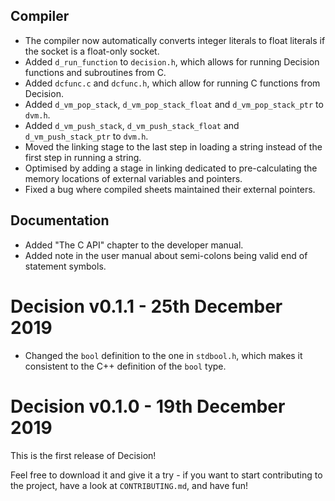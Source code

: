 ## Compiler

* The compiler now automatically converts integer literals to float literals
if the socket is a float-only socket.
* Added `d_run_function` to `decision.h`, which allows for running Decision
functions and subroutines from C.
* Added `dcfunc.c` and `dcfunc.h`, which allow for running C functions from
Decision.
* Added `d_vm_pop_stack`, `d_vm_pop_stack_float` and `d_vm_pop_stack_ptr` to
`dvm.h`.
* Added `d_vm_push_stack`, `d_vm_push_stack_float` and `d_vm_push_stack_ptr` to
`dvm.h`.
* Moved the linking stage to the last step in loading a string instead of the
first step in running a string.
* Optimised by adding a stage in linking dedicated to pre-calculating the
memory locations of external variables and pointers.
* Fixed a bug where compiled sheets maintained their external pointers.

## Documentation

* Added "The C API" chapter to the developer manual.
* Added note in the user manual about semi-colons being valid end of statement
symbols.

# Decision v0.1.1 - 25th December 2019

* Changed the `bool` definition to the one in `stdbool.h`, which makes it
consistent to the C++ definition of the `bool` type.

# Decision v0.1.0 - 19th December 2019

This is the first release of Decision!

Feel free to download it and give it a try - if you want to start contributing
to the project, have a look at `CONTRIBUTING.md`, and have fun!
